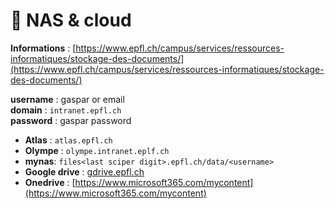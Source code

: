 # :file_folder: NAS & cloud

__Informations__ : [https://www.epfl.ch/campus/services/ressources-informatiques/stockage-des-documents/](https://www.epfl.ch/campus/services/ressources-informatiques/stockage-des-documents/)

__username__ :  gaspar or email   
__domain__ :    `intranet.epfl.ch`   
__password__ :  gaspar password  
  
    
- __Atlas__ :   `atlas.epfl.ch`
- __Olympe__ :  `olympe.intranet.eplf.ch`     
- __mynas__:    `files<last sciper digit>.epfl.ch/data/<username>`  
- __Google drive__ : [gdrive.epfl.ch](gdrive.epfl.ch)
- __Onedrive__ : [https://www.microsoft365.com/mycontent](https://www.microsoft365.com/mycontent)

